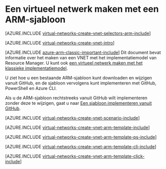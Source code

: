 <properties
   pageTitle="Een virtueel netwerk maken met een ARM-sjabloon | Microsoft Azure"
   description="Informatie over het maken van een virtueel netwerk met een ARM-sjabloon | Resource Manager."
   services="virtual-network"
   documentationCenter=""
   authors="jimdial"
   manager="carmonm"
   editor="tysonn"
   tags="azure-resource-manager"/>

<tags
   ms.service="virtual-network"
   ms.devlang="na"
   ms.topic="hero-article"
   ms.tgt_pltfrm="na"
   ms.workload="infrastructure-services"
   ms.date="03/15/2016"
   ms.author="jdial"/>

# Een virtueel netwerk maken met een ARM-sjabloon

[AZURE.INCLUDE [virtual-networks-create-vnet-selectors-arm-include](../../includes/virtual-networks-create-vnet-selectors-arm-include.md)]

[AZURE.INCLUDE [virtual-networks-create-vnet-intro](../../includes/virtual-networks-create-vnet-intro-include.md)]

[AZURE.INCLUDE [azure-arm-classic-important-include](../../includes/azure-arm-classic-important-include.md)] Dit document bevat informatie over het maken van een VNET met het implementatiemodel van Resource Manager. U kunt ook [een virtueel netwerk maken met het klassieke implementatiemodel](virtual-networks-create-vnet-classic-pportal.md).

U ziet hoe u een bestaande ARM-sjabloon kunt downloaden en wijzigen vanuit GitHub, en de sjabloon vervolgens kunt implementeren met GitHub, PowerShell en Azure CLI.

Als u de ARM-sjabloon rechtstreeks vanuit GitHub wilt implementeren zonder deze te wijzigen, gaat u naar [Een sjabloon implementeren vanuit GitHub](#deploy-the-arm-template-by-using-click-to-deploy).

[AZURE.INCLUDE [virtual-networks-create-vnet-scenario-include](../../includes/virtual-networks-create-vnet-scenario-include.md)]

[AZURE.INCLUDE [virtual-networks-create-vnet-arm-template-include](../../includes/virtual-networks-create-vnet-arm-template-include.md)]

[AZURE.INCLUDE [virtual-networks-create-vnet-arm-template-ps-include](../../includes/virtual-networks-create-vnet-arm-template-ps-include.md)]

[AZURE.INCLUDE [virtual-networks-create-vnet-arm-template-cli-include](../../includes/virtual-networks-create-vnet-arm-template-cli-include.md)]

[AZURE.INCLUDE [virtual-networks-create-vnet-arm-template-click-include](../../includes/virtual-networks-create-vnet-arm-template-click-include.md)]


<!--HONumber=ago16_HO4-->


